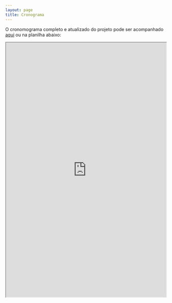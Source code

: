 ```yaml
---
layout: page
title: Cronograma
---
```


O cronomograma completo e atualizado do projeto pode ser acompanhado [aqui](https://docs.google.com/spreadsheets/d/e/2PACX-1vR2oD8bC-WIkjc0HuRJJ8-qOTe1ROGuByT59cgGr_hbNyQ5sCJht47UtxoTtyXljNvkK-TOBDNnfKzY/pubhtml) ou na planilha abaixo:

<iframe style="overflow:hidden;height:800px;width:100%"  src="https://docs.google.com/spreadsheets/d/e/2PACX-1vR2oD8bC-WIkjc0HuRJJ8-qOTe1ROGuByT59cgGr_hbNyQ5sCJht47UtxoTtyXljNvkK-TOBDNnfKzY/pubhtml?widget=true&amp;headers=false"></iframe>
